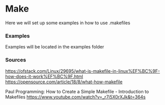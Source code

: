 # Make
Here we will set up some examples in how to use .makefiles

### Examples
Examples will be located in the examples folder


### Sources
 https://ofstack.com/Linux/29695/what-is-makefile-in-linux%EF%BC%9F-how-does-it-work%EF%BC%9F.html
 https://opensource.com/article/18/8/what-how-makefile

 Paul Programming: How to Create a Simple Makefile - Introduction to Makefiles
 https://www.youtube.com/watch?v=_r7i5X0rXJk&t=364s
